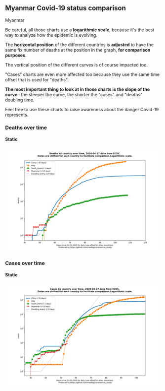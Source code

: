 ## Myanmar Covid-19 status comparison 

Myanmar



Be careful, all those charts use a **logarithmic scale**, because it's the best way to analyze how the epidemic is evolving.
 
The **horizontal position** of the different countries is **adjusted** to have the same fix number of deaths at the position in the graph, **for comparison purposes**.

The vertical position of the different curves is of course impacted too.

"Cases" charts are even more affected too because they use the same time offset that is used for "deaths".

**The most important thing to look at in those charts is the slope of the curve** : the steeper the curve, the shorter the "cases" and "deaths" doubling time.

Feel free to use these charts to raise awareness about the danger Covid-19 represents. 


 
### Deaths over time
 
#### Static
![Myanmar covid-19 deaths static chart](https://raw.githubusercontent.com/madlag/coronavirus_study/master/notebooks/graphs/2020-04-17/countries/Myanmar/2020-04-17_Myanmar_deaths.png "Myanmar covid-19 deaths static chart")   

 
### Cases over time
 
#### Static
![Myanmar covid-19 cases static chart](https://raw.githubusercontent.com/madlag/coronavirus_study/master/notebooks/graphs/2020-04-17/countries/Myanmar/2020-04-17_Myanmar_cases.png "Myanmar covid-19 cases static chart")   

